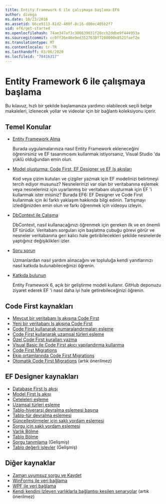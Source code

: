 ```yaml
---
title: Entity Framework 6 ile çalışmaya başlama-EF6
author: divega
ms.date: 10/23/2016
ms.assetid: 66ce9113-81d2-480f-8c16-d00ec405b2f7
uid: ef6/get-started
ms.openlocfilehash: 74ae347af3c386639631f28ccb2ddbe9f444953a
ms.sourcegitcommit: cc0ff36e46e9ed3527638f7208000e8521faef2e
ms.translationtype: MT
ms.contentlocale: tr-TR
ms.lasthandoff: 03/06/2020
ms.locfileid: "78416317"
---
```

# <a name="get-started-with-entity-framework-6"></a>Entity Framework 6 ile çalışmaya başlama

Bu kılavuz, hızlı bir şekilde başlamanıza yardımcı olabilecek seçili belge makaleleri, izlenecek yollar ve videolar için bir bağlantı koleksiyonu içerir.

## <a name="fundamentals"></a>Temel Konular

* [Entity Framework Alma](~/ef6/fundamentals/install.md)

  Burada uygulamalarınıza nasıl Entity Framework ekleneceğini öğrenirsiniz ve EF tasarımcısını kullanmak istiyorsanız, Visual Studio 'da yüklü olduğundan emin olun.

* [Model oluşturma: Code First, EF Designer ve EF Iş akışları](~/ef6/modeling/index.md)

  Kod veya çizim kutuları ve çizgiler yazmak için EF modelinizi belirtmeyi tercih ediyor musunuz?
Nesnelerinizi var olan bir veritabanına eşlemek veya nesneleriniz için uyarlanmış bir veritabanı oluşturmak için EF 'i kullanmak ister misiniz?
Burada EF6: EF Designer ve Code First kullanmak için iki farklı yaklaşım hakkında bilgi edinin.
Tartışmayı izlediğinizden emin olun ve farkı öğrenmek için videoyu izleyin.

* [DbContext ile Çalışma](~/ef6/fundamentals/working-with-dbcontext.md)

  DbContext, nasıl kullanacağınızı öğrenmek için gereken ilk ve en önemli EF türüdür. Veritabanı sorguları için başlatma çubuğu görevi görür ve nesneler veritabanına geri kalıcı hale getiribilecekleri şekilde nesnelerde yaptığınız değişiklikleri izler.

* [Soru sorun](~/ef6/resources/get-help.md)

  Uzmanlardan nasıl yardım alınacağını ve topluluğa kendi yanıtlarınızı nasıl katkıda bulunabileceğinizi öğrenin.

* [Katkıda bulunun](https://github.com/aspnet/EntityFramework6/)

  Entity Framework 6, açık bir geliştirme modeli kullanır. GitHub deponuzu ziyaret ederek EF 'i nasıl daha iyi hale getirebileceğinizi öğrenin.

## <a name="code-first-resources"></a>Code First kaynakları

  - [Mevcut bir veritabanı Iş akışına Code First](~/ef6/modeling/code-first/workflows/existing-database.md)
  - [Yeni bir veritabanı Iş akışına Code First](~/ef6/modeling/code-first/workflows/new-database.md)
  - [Code First kullanarak numaralandırmaları eşleme](~/ef6/modeling/code-first/data-types/enums.md)
  - [Code First kullanarak uzamsal türleri eşleme](~/ef6/modeling/code-first/data-types/spatial.md)
  - [Özel Code First kuralları yazma](~/ef6/modeling/code-first/conventions/custom.md)
  - [Visual Basic ile Code First akıcı yapılandırma kullanma](~/ef6/modeling/code-first/fluent/vb.md)
  - [Code First Migrations](~/ef6/modeling/code-first/migrations/index.md)
  - [Ekip ortamlarında Code First Migrations](~/ef6/modeling/code-first/migrations/teams.md)
  - [Otomatik Code First Migrations](~/ef6/modeling/code-first/migrations/automatic.md) (artık önerilmez)

## <a name="ef-designer-resources"></a>EF Designer kaynakları
  - [Database First Iş akışı](~/ef6/modeling/designer/workflows/database-first.md)
  - [Model First Iş akışı](~/ef6/modeling/designer/workflows/model-first.md)
  - [Çeteleleri eşleme](~/ef6/modeling/designer/data-types/enums.md)
  - [Uzamsal türleri eşleme](~/ef6/modeling/designer/data-types/spatial.md)
  - [Tablo-hiyerarşi devralma eşlemesi başına](~/ef6/modeling/designer/inheritance/tph.md)
  - [Tablo-tür devralma eşlemesi](~/ef6/modeling/designer/inheritance/tpt.md)
  - [Güncelleştirmeler için saklı yordam eşlemesi](~/ef6/modeling/designer/stored-procedures/cud.md)
  - [Sorgu için saklı yordam eşlemesi](~/ef6/modeling/designer/stored-procedures/query.md)
  - [Varlık Bölme](~/ef6/modeling/designer/entity-splitting.md)
  - [Tablo Bölme](~/ef6/modeling/designer/table-splitting.md)
  - [Sorgu tanımlama](~/ef6/modeling/designer/advanced/defining-query.md) (Gelişmiş)
  - [Tablo değerli işlevler](~/ef6/modeling/designer/advanced/tvfs.md) (Gelişmiş)

## <a name="other-resources"></a>Diğer kaynaklar
  - [Zaman uyumsuz sorgu ve Kaydet](~/ef6/fundamentals/async.md)
  - [WinForms ile veri bağlama](~/ef6/fundamentals/databinding/winforms.md)
  - [WPF ile veri bağlama](~/ef6/fundamentals/databinding/wpf.md)
  - [Kendi kendini Izleyen varlıklarla bağlantısı kesilen senaryolar](~/ef6/fundamentals/disconnected-entities/self-tracking-entities/walkthrough.md) (artık önerilmez)
